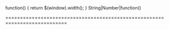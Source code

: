 <!--**
/*-------------------------------------------
    Auto-generated file. Do not modify.
-------------------------------------------

**-->
<!--merge--><!--/merge-->
<!--custom_default_for_windows_8-->function() { return $(window).width(); }<!--/custom_default_for_windows_8-->
<!--type-->String|Number|function()<!--/type-->
===========================================================================
